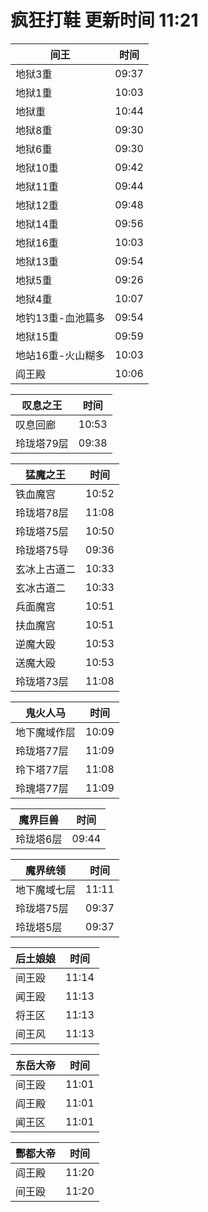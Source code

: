 # 疯狂打鞋 更新时间 11:21

| 间王   | 时间    |
|--------|-------|
| 地狱3重 | 09:37 |
| 地狱1重 | 10:03 |
| 地狱重 | 10:44 |
| 地狱8重 | 09:30 |
| 地狱6重 | 09:30 |
| 地狱10重 | 09:42 |
| 地狱11重 | 09:44 |
| 地狱12重 | 09:48 |
| 地狱14重 | 09:56 |
| 地狱16重 | 10:03 |
| 地狱13重 | 09:54 |
| 地狱5重 | 09:26 |
| 地狱4重 | 10:07 |
| 地钓13重-血池篇多 | 09:54 |
| 地狱15重 | 09:59 |
| 地站16重-火山糊多 | 10:03 |
| 阎王殿 | 10:06 |

| 叹息之王   | 时间    |
|--------|-------|
| 叹息回廊 | 10:53 |
| 玲珑塔79层 | 09:38 |

| 猛魔之王   | 时间    |
|--------|-------|
| 铁血魔宫 | 10:52 |
| 玲珑塔78层 | 11:08 |
| 玲珑塔75层 | 10:50 |
| 玲珑塔75导 | 09:36 |
| 玄冰上古道二 | 10:33 |
| 玄冰古道二 | 10:33 |
| 兵面魔宫 | 10:51 |
| 扶血魔宫 | 10:51 |
| 逆魔大殴 | 10:53 |
| 送魔大殴 | 10:53 |
| 玲珑塔73层 | 11:08 |

| 鬼火人马   | 时间    |
|--------|-------|
| 地下魔域作层 | 10:09 |
| 玲珑塔77层 | 11:09 |
| 玲下塔77层 | 11:08 |
| 玲瑰塔77层 | 11:09 |

| 魔界巨兽   | 时间    |
|--------|-------|
| 玲珑塔6层 | 09:44 |

| 魔界统领   | 时间    |
|--------|-------|
| 地下魔域七层 | 11:11 |
| 玲珑塔75层 | 09:37 |
| 玲珑塔5层 | 09:37 |

| 后土娘娘   | 时间    |
|--------|-------|
| 间王殴 | 11:14 |
| 闻王殴 | 11:13 |
| 将王区 | 11:13 |
| 间王风 | 11:13 |

| 东岳大帝   | 时间    |
|--------|-------|
| 间王殴 | 11:01 |
| 阎王殿 | 11:01 |
| 闻王区 | 11:01 |

| 酆都大帝   | 时间    |
|--------|-------|
| 阎王殿 | 11:20 |
| 间王殴 | 11:20 |
